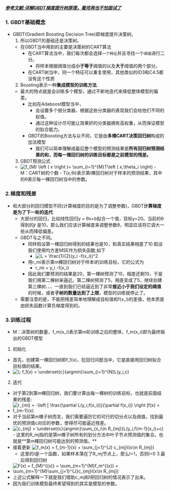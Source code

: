 ##### [参考文献:详解GBDT梯度提升树原理，看完再也不怕面试了](https://www.cnblogs.com/techflow/p/13445042.html)

### 1. GBDT基础概念
- GBDT(Gradient Boosting Decision Tree)即梯度提升决策树。
  1. 所以GBDT的基础还是决策树。
    - 在GBDT当中用到的主要是决策树的CART算法
      - 在CART算法当中，我们每次都会选择`一个特征`并且寻找一个`阈值`进行二分。
        - 将样本根据阈值分成**小于等于**阈值的以及**大于**阈值的两个部分。
      - 在CART树当中，同一个特征可以重复使用，其他类似的ID3和C4.5都没有这个性质
  2. Boosting表示一种**集成模型的训练方法**.
    - 最大的特点就是会训练多个模型，通过不断地迭代来降低整体模型的偏差。
      - 比如在Adaboost模型当中，
        - 会设置多个弱分类器，根据这些分类器的表现我们会给他们不同的权值。
        - 通过这种设计尽可能让效果好的分类器拥有高权重，从而保证模型的拟合能力。
      - GBDT的Boosting方法与众不同，它是由**多棵CART决策回归树**构成的加法模型
        - 我们可以简单理解成最后整个模型的预测结果是**所有回归树预测结果的和，而每一棵回归树的训练目标都是之前模型的残差。**
  3. GBDT预测公式
    - <img src="https://latex.codecogs.com/svg.image?f_{M}&space;\left&space;(&space;x&space;\right&space;)=&space;\sum_{i=1}^{M}T\left&space;(&space;x,\theta_i&space;\right)" title="f_{M} \left ( x \right )= \sum_{i=1}^{M}T\left ( x,\theta_i \right)" />  
      - M：CART树的个数
      - T(x,θi)表示第i棵回归树对于样本的预测结果，其中的θ表示每一棵回归树当中的参数。

### 2.梯度和残差
- 和大部分的回归模型不同(计算梯度的目的是为了调整参数)，GBDT**计算梯度是为了下一轮的迭代**
  - 大部分的回归，比如线性回归y = θx+b拟合一个值，目标y=20。当前的θ得到的𝑦̂ 是10，那么我们应该计算梯度来调整参数θ，明显应该将它调大一些从而降低偏差。
  - GBDT与之不同。
    - 同样假设第一棵回归树得到的结果也是10，和真实结果相差了10.假设我们使用均方差MSE作为损失函数,如下
      - <img src="https://latex.codecogs.com/svg.image?L&space;=&space;\frac{1}{2}(y_i&space;-f(x_i))^2" title="L = \frac{1}{2}(y_i -f(x_i))^2" />
    - 用r_mi表示第m棵回归树对于样本i的训练目标，它的公式为
      - r_mi = y_i -f(x_i)
    - 因此我们要预测的结果是20，第一棵树预测了10，相差还剩10，于是我们用第二棵树来逼近。第二棵树预测了5，相差变成了5，继续创建第三棵树、、、一直到我们已经逼近到了非常**接近小于我们设定的阈值**的时候，或者**子树的数量达到了上限**，模型的训练就停止了。
  - 需要注意的是，不能把残差简单地理解成目标值和f(x_i)的差值，他本质是由损失函数计算负梯度得到的。

### 3.训练过程
- M：决策树的数量，f_m(x_i)表示第m轮训练之后的整体，f_m(x_i)即为最终输出的GBDT模型
1. 初始化
  - 首先，创建第一棵回归树即f_1(x)，在回归问题当中，它是直接用回归树拟合目标值的结果。
  - <img src="https://latex.codecogs.com/svg.image?\;&space;f_1(x)&space;=&space;\underset{c}{argmin}\sum_{i=1}^{N}L(y_i,c)" title="\; f_1(x) = \underset{c}{argmin}\sum_{i=1}^{N}L(y_i,c)" /> 
2. 迭代
  - 对于第2到第m棵回归树，我们要计算出每一棵树的训练目标，也就是前面结果的残差:
  - <img src="https://latex.codecogs.com/svg.image?r_{mi}&space;=&space;-\left&space;[&space;\frac{\partial&space;L(y_i,f(x_i))}{\partial&space;f(x_i)}&space;\right&space;]f(x)&space;=&space;f_{m-1}(x)" title="r_{mi} = -\left [ \frac{\partial L(y_i,f(x_i))}{\partial f(x_i)} \right ]f(x) = f_{m-1}(x)" />
  - 对于当前第m棵子树而言，我们需要遍历它的可行的切分点以及阈值，找到最优的预测值c对应的参数，使得尽可能逼近残差。
  - <img src="https://latex.codecogs.com/svg.image?c_{mj}&space;=&space;\underset{c}{argmin}\sum_{x_i\in&space;R_{mj}}L(y_i,f{m-1}(x_i)&plus;c)" title="c_{mj} = \underset{c}{argmin}\sum_{x_i\in R_{mj}}L(y_i,f{m-1}(x_i)+c)" />
    - 这里的R_mj指的是第m棵子树所有的划分方法中叶子节点预测值的集合。也就是**第m棵回归树可能达到的预测值。** 
  - 接着更新 <img src="https://latex.codecogs.com/svg.image?f_m(x)&space;=&space;f_{m-1}(x)&space;&plus;&space;\sum_{j=1}^{J}&space;c_{mj}I(x\in&space;R_{mj})" title="f_m(x) = f_{m-1}(x) + \sum_{j=1}^{J} c_{mj}I(x\in R_{mj})" />
    - 这里的I是一个函数，如果样本落在了R_mj节点上，那么I=1，否则I=0
3.最后得到回归树
  - <img src="https://latex.codecogs.com/svg.image?F(x)&space;=&space;f_{M}^{(x)}&space;=&space;\sum_{m=1}^{M}f_m^{(x)}&space;=&space;\sum_{m=1}^{M}\sum_{j=1}^{J}c_{mj}I(x\in&space;R_{mj})" title="F(x) = f_{M}^{(x)} = \sum_{m=1}^{M}f_m^{(x)} = \sum_{m=1}^{M}\sum_{j=1}^{J}c_{mj}I(x\in R_{mj})" />
  - 上述公式解释一下就是我们借助c_mj和I把回归树的情况表示了出来。
  - 因为我们训练模型最终希望得到的其实是模型的参数。 
